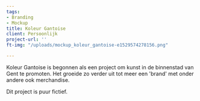 ```yaml
---
tags:
- Branding
- Mockup
title: Koleur Gantoise
client: Persoonlijk
project-url: ''
ft-img: "/uploads/mockup_koleur_gantoise-e1529574278156.png"

---
```

Koleur Gantoise is begonnen als een project om kunst in de binnenstad van Gent te promoten. Het groeide zo verder uit tot meer een 'brand' met onder andere ook merchandise.

Dit project is puur fictief.